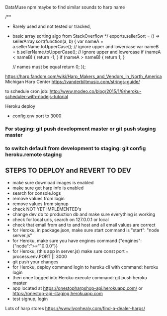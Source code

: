 DataMuse npm maybe to find similar sounds to harp name

/**
 * Rarely used and not tested or tracked, 
 * basic array sorting algo from StackOverflow
 */
exports.sellerSort = () => sellerArray.sort(function(a, b) {
    var nameA = a.sellerName.toUpperCase(); // ignore upper and lowercase
    var nameB = b.sellerName.toUpperCase(); // ignore upper and lowercase
    if (nameA < nameB) {
        return -1;
    }
    if (nameA > nameB) {
       return 1;
    }
  
    // names must be equal
    return 0;
});

https://harp.fandom.com/wiki/Harp_Makers_and_Vendors_in_North_America
Michigan Harp Center
https://vanderbiltmusic.com/strings-guide/

to schedule cron job:
http://www.modeo.co/blog/2015/1/8/heroku-scheduler-with-nodejs-tutorial


Heroku deploy
- config.env port to 3000

### For staging: git push development master or git push staging master
### to switch default from development to staging: git config heroku.remote staging
## STEPS TO DEPLOY and REVERT TO DEV

- make sure download images is enabled
- make sure get harp info is enabled
- search for console.logs
- remove values from login
- remove values from signup
- check NOT YET IMPLEMENTED's
- change dev db to production db and make sure everything is working
- check for local urls, search on 127.0.0.1 or local
- check that email from and to and host and all email values are correct
- for Heroku, in package.json, make sure start command is "start": "node server.js"
- for Heroku, make sure you have engines command {"engines": {"node":">="10.0.0"}}
- for Heroku, (this app in server.js) make sure const port = process.env.PORT || 3000
- git push your changes
- for Heroku, deploy command login to heroku cli with command: heroku login
- then once logged into Heroku execute command: git push heroku master
- app located at https://onestopharpshop-api.herokuapp.com/ or https://onestop-api-staging.herokuapp.com
- test signup, login

Lots of harp stores   https://www.lyonhealy.com/find-a-dealer-harps/
